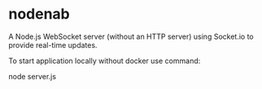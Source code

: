 # nodenab
A Node.js WebSocket server (without an HTTP server) using Socket.io to provide real-time updates. 


To start application locally without docker use command:

node server.js